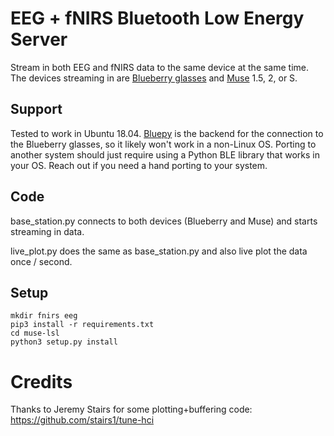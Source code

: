 # EEG + fNIRS Bluetooth Low Energy Server

Stream in both EEG and fNIRS data to the same device at the same time. The devices streaming in are [Blueberry glasses](https://blueberryx.com/) and [Muse](https://choosemuse.com/) 1.5, 2, or S.

## Support

Tested to work in Ubuntu 18.04. [Bluepy](https://github.com/IanHarvey/bluepy) is the backend for the connection to the Blueberry glasses, so it likely won't work in a non-Linux OS. Porting to another system should just require using a Python BLE library that works in your OS. Reach out if you need a hand porting to your system.

## Code

base_station.py connects to both devices (Blueberry and Muse) and starts streaming in data.  

live_plot.py does the same as base_station.py and also live plot the data once / second.

## Setup  

```
mkdir fnirs eeg
pip3 install -r requirements.txt
cd muse-lsl
python3 setup.py install
```

# Credits  

Thanks to Jeremy Stairs for some plotting+buffering code: <https://github.com/stairs1/tune-hci>

